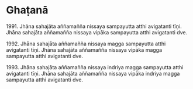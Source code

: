 # Ghaṭanā

1991\. Jhāna sahajāta aññamañña nissaya sampayutta atthi avigatanti tīṇi. Jhāna sahajāta aññamañña nissaya vipāka sampayutta atthi avigatanti dve.

1992\. Jhāna sahajāta aññamañña nissaya magga sampayutta atthi avigatanti tīṇi. Jhāna sahajāta aññamañña nissaya vipāka magga sampayutta atthi avigatanti dve.

1993\. Jhāna sahajāta aññamañña nissaya indriya magga sampayutta atthi avigatanti tīṇi. Jhāna sahajāta aññamañña nissaya vipāka indriya magga sampayutta atthi avigatanti dve.
